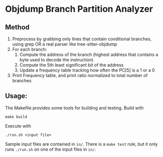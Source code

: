# Objdump Branch Partition Analyzer

## Method
1. Preprocess by grabbing only lines that contain conditional branches, using grep OR a real parser like tree-sitter-objdump
2. For each branch:
	1. Compute the address of the branch (highest address that contains a byte used to decode the instruction)
	2. Compute the 5th least significant bit of the address
	3. Update a frequency table tracking how often the PC[5] is a 1 or a 0
3. Print Frequency table, and print ratio normalized to total number of branches

## Usage:
The Makefile provides some tools for building and testing. Build with
```
make build
```

Execute with
```
./run.sh <input file>
```

Sample input files are contained in `in/`.
There is a `make test` rule, but it only runs `./run.sh` on one of the input files in `in/`.
